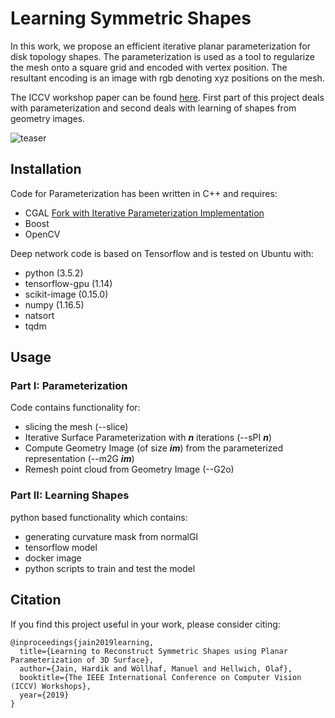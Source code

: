 # Learning Symmetric Shapes

In this work, we propose an efficient iterative planar parameterization for disk topology shapes. The parameterization is used as a tool to regularize the mesh onto a square grid and encoded with vertex position. The resultant encoding is an image with rgb denoting xyz positions on the mesh.

The ICCV workshop paper can be found [here](https://openaccess.thecvf.com/content_ICCVW_2019/papers/GMDL/Jain_Learning_to_Reconstruct_Symmetric_Shapes_using_Planar_Parameterization_of_3D_ICCVW_2019_paper.pdf). First part of this project deals with parameterization and second deals with learning of shapes from geometry images. 

![teaser](Images/teaser.png)

## Installation
Code for Parameterization has been written in C++ and requires:
- CGAL [Fork with Iterative Parameterization Implementation](https://github.com/hrdkjain/cgal/tree/Iterative_authalic_parameterization)
- Boost
- OpenCV

Deep network code is based on Tensorflow and is tested on Ubuntu with:
- python (3.5.2)
- tensorflow-gpu (1.14)
- scikit-image (0.15.0)
- numpy (1.16.5)
- natsort
- tqdm

## Usage
### Part I: Parameterization
Code contains functionality for:
- slicing the mesh (--slice)
- Iterative Surface Parameterization with **_n_** iterations (--sPI **_n_**)
- Compute Geometry Image (of size **_im_**) from the parameterized representation (--m2G **_im_**)
- Remesh point cloud from Geometry Image (--G2o)

### Part II: Learning Shapes
python based functionality which contains:
- generating curvature mask from normalGI
- tensorflow model
- docker image
- python scripts to train and test the model

## Citation
If you find this project useful in your work, please consider citing:

    @inproceedings{jain2019learning,
      title={Learning to Reconstruct Symmetric Shapes using Planar Parameterization of 3D Surface},
      author={Jain, Hardik and Wöllhaf, Manuel and Hellwich, Olaf},
      booktitle={The IEEE International Conference on Computer Vision (ICCV) Workshops},
      year={2019}
    }

